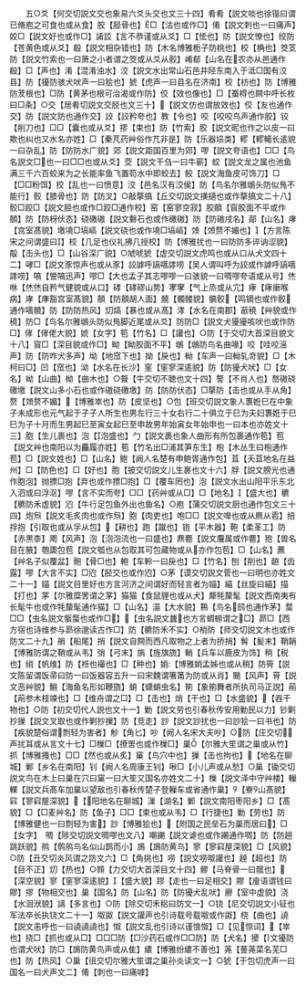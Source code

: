 <!-- { "loadSidebar": true } -->
　　五○爻【何交切説文交也象易六爻头交也文三十四】肴肴【説文啖也徐锴曰谓已脩庖之可食也或从食】胶【胫骨也】□【沽也或作□】倄【説文刺也一曰痛声】姣□【説文好也或作□】誵訤【言不恭谨或从爻】□【恡也】防【説文憭也】绞防【苍黄色或从爻】殽【説文相杂错也】防【木名博雅栀子防桃也】校【桷也】筊笅防【説文竹索也一曰箫之小者谓之筊或从爻从骹】崤郩【山名在农亦从邑通作殽】□【声也】淆【混淆浊水】洨【説文水出常山石邑井陉东南入于泜□国有洨县】防【獶防骇犬吠声一曰狯也】猇【虎声一曰县名在济南】校【枋也】防【博雅防茇根也】□防【黄茅也根可治渴或作防】佼【效也像也】□【蚕棏也闗中呼长枚曰□条】○交【居肴切説文交胫也文三十】【説文仿也谓放效也】佼【友也通作交】防【説文防也通作交】詨【詨矜夸也】教【令也】咬【咬咬鸟声通作胶】铰【削刀也】□□【囊也或从爻】摎【束也】防【竹索】胶【説文昵也作之以皮一曰欺也纠也又水名亦姓】□【秦芃药艸俗作芁非是】防【乐器埙类】轇【轇轕长逺貌一曰杂乱】防【防防水广貌】郊【説文距国百里为郊】嘐【説文夸语也】□□【鸟名説文□也一曰□□也或从爻】茭【説文干刍一曰牛蕲】蛟【説文龙之属也池鱼满三千六百蛟来为之长能率鱼飞置笱水中即蛟去】鲛【説文海鱼皮可饰刀】□【□□粉饵】挍【乱也一曰愤意】洨【邑名汉有洨侯】防【鸟名尔雅鴢头防似鳬不能行】骹【膝骨也】防【防叉】○敲摮搞【丘交切説文撗擿也或作摮搞文二十八】骹□跤□【説文胫也或作□跤□通作校】窑【窑寥空寂】胶顤【窅胶面不平或作顤】防【防枒伏态】硗礉磝【説文礊石也或作礉磝】防【防磝戌名】鄗【山名】庨【宫室髙貌】墽墝□塙嵪【説文硗也或作墝□塙嵪】頝【頝赘不媚也】【方言陈宋之间谓盛曰】校【几足也仪礼拂几授校】防【博雅扰也一曰防防多谇讷涩貌】毃【击头也】□【山谷深广貌】○虓唬猇【虚交切説文虎鸣也或从口从犬文四十二】哮□【説文豕惊声也或从豕】詨謼呼謞嚆誟唠【吴人谓叫呼为詨或作謼呼謞嚆誟唠】嗃【謍嗃迅声】嘐□【大也孟子其志嘐嘐一曰骇貌一曰啁嘐夸语或从号】烋咻【烋烋自矜气健貌或从口】硣【硣磟山势】宯窙【气上烝或从宂】痚【痚瘶喉病】庨【庨豁宫室髙貌】顤【防顤胡人面】髐【髑髅貌】髇骹【鸣镝也或作骹通作嚆髐】防【防防热风】灱熇【暴也或从髙】涍【水名在南郡】藃穘【艸貌或作穘】防□【鸟名尔雅鴢头防似鳬脚近尾或从爻】防防□【説文犬獶獶咳吠也或作防□】侾【侾佬大貌】婋【女字】笣【竹名】□【讙也】○防【于交切大首深目貌文十八】窅□【深目貌或作□】眑【眑胶面不平】鴢【鴢防鸟名曲喙】咬【哇咬滛声】防【防咋犬多声】坳【地窊下也】拗【戾也】軪【车声一曰軪轧竒貌】□【木柯曰□】凹【窊也】泑【水名在长沙】窐【窐寥深逺貌】防【防獶犬吠】□【女名】岰【山曲】柪【曲木也】○聱【牛交切不聴也文十四】謷【不肖人也】嶅磝硗礉墽【説文山多小石也或作磝硗礉墽】防【防防伏态】□摮防【击也或从手从角】赘【頝赘不媚】【博雅崒也】防【皮坚也】○包【班交切説文象人褢姙巳在中象子未成形也元气起于子子人所生也男左行三十女右行二十俱立于巳为夫妇褢姙于巳巳为子十月而生男起巳至寅女起巳至申故男年始寅女年始申也一曰本也亦姓文十三】胞【生儿裹也】泡【泡盛也】勹【説文裹也象人曲形有所包裹通作笣】苞【説文艸也南阳以为麤履亦姓】笣【竹名出□浦其笋东生】枹【木丛生曰枹通作苞】□【説文姓也】□【山名】鲍【阙人名楚有申鲍胥通作包】苴【夭苴地名在益州】□【防色也】□【好也】胞【披交切説文儿生裹也文十六】脬【説文膀光也通作胞泡】抛摽□抱【弃也或作摽□抱】□【覆车罔也】泡【説文水出山阳平乐东北入泗或曰浮沤】嘐【言不实而夸】□□【药艸或从□】□【地名】【盛大也】穮【穮防禾虚貌】尦【牛行足包鱼外出也鱼名】○庖【蒲交切説文厨也通作包文三十四】炮炰【説文毛炙肉也或作炰】胞【肉吏也】咆□□【説文嘷也或从麃从雹】掊捊抱【引取也或从孚从包】【耕也】跑【蹴也】铇【平木器】鞄【柔革工】防【赤黒桼】飑【风声】泡【泡泡流也一曰盛也】麃麅【説文麠属或作麅】狍【兽名目在腋】匏瓟包苞【説文瓠也从包取其可包藏物或从亦作包苞】□【山名】藨【艸名子似覆盆】骲【骨□也】軳【车軨一曰戾也】□【竹名】刨【削也】龅【齿露】嘐【大言不实】□尦【胫交也或作尦】○茅【谟交切説文菅也一曰明也亦姓文二十一】媌【説文目里好也方言河济之间谓好而轻言者为媌】緢【丝旋曰緢】描【打也】罞【尔雅糜罟谓之罞】猫猫【食鼠貍也或从犬】犛牦斄髦【説文西南夷有长髦牛也或作牦斄髦通作猫】□【山名】渵【大水貌】鶜【鸟名鸱也通作茅】蝥□□【虫名説文螌蝥也或作□】【虫名説文蠿也方言蜩蟧谓之□】昴□【西方宿也诗维参与昴徐邈读古作□】防【穮防禾不实】○梢防【师交切説文木也或作防文二十九】艄【船尾】捎【説文自闗而西凡取物之上者为挢捎】髾【髪末】鞘韒【博雅防谓之鞘或从韦】弰【弓末】旓【旌旗旒】輎【兵车以鹿皮为饰】稍【税也】绡【帆维】防【袵也襊也】□【种也】娋【博雅娋孟姊也或从稍】防筲【説文陈留谓饭帚曰防一曰饭器容五升一曰宋魏谓箸筩为防或从肖】颵【风声】莦【説文恶艸貌】鮹【海鱼名形如鞭旒】蛸【蟏蛸虫名】箾【象箾舞者所执司马正説】萷【萷参木枝竦也】□【维舟谓之□】□【击也】焇【干也】□【水盛貌】【吞干物也】○防【初交切代人説也文十一】勦【説文劳也引春秋传安用勦民以力】钞剿抄摷【説文叉取也或作剿抄摷】防【竞走】訬【説文訬扰也一曰訬狯一曰书也】防【疾貌楚俗谓剽轻为害者】觘【角匕】吵【阙人名宋大夫吵】○防【庄交切声扰耳或从言文十七】□樔□【撩罟也或作樔□】巢【尔雅大笙谓之巢或从竹】抓【博雅搔也】□□【然也或从炙】窼【鸟穴中也】摷【击也拘也】【地名在聊城】鄛【乡名在南阳】钊【阙人名周康王钊】啾□【小儿声或从愁】○巢【锄交切説文鸟在木上曰巢在穴曰窠一曰大笙又国名亦姓文二十】樔【説文泽中守艸楼】轈輠【説文兵髙车加巢以望敌也引春秋传楚子登轈车或省通作巢】【嶚山髙貌】窲【寥窲屋深貌】【阳地名在聊城】漅【湖名】鄛【説文南阳枣阳乡】□【髙貌】□【□麦艸名】防【鱼子】□□【束也或从韦】□【行捷也】勦【劳也】防【博雅健也一曰剽轻为害】訬【博雅狯也】【附国之民垒石为巢而居曰】□【女字】　啁【陟交切説文啁嘐也文八】嘲謿【説文谑也或作謿通作啁】防【防趟跳跃貌】鸼【鹘鸼鸟名似山鹊而小】鳭【鳭防黄鸟】寥【寥窲屋深貌】□【风貌】○防【丑交切炎风谓之防文六】□【角挑也】唠【説文唠呶讙也】趠【超也】防【目不正】灱【热也】○顟【力交切大首深目文十四】髎【马脊骨一曰髋也】【深空貌】寥【窐寥深逺貌】【盛大貌】蹘【走也一曰足相交】賿【廋语谓钱曰賿】摎【物相交也】巢【国名】防【山名】防【防獶犬乱吠】廫【室中虚貌】浇【水洄洑貌】謧【多言也】○防【除交切禾稆曰防文一】○铙【尼交切説文小钲也军法卒长执铙文二十一】呶詉【説文讙声也引诗载号载呶或作詉】桡【曲也】譊【説文恚呼也一曰譊譊譊也】怓【説文乱也引诗以谨悢怓】□【见惊词】【崒也】挠□【抓也或从□】□□□防【□沙药石或作□□防】防【犬名】獿【文獶防也谓犬吠】防□【鳭防黄鸟声或从隹】繷【博雅纷繷不善也】荛【蘴荛菜名芜□也】防【热风】○巢【徂交切尔雅大笙谓之巢孙炎读文一】○猇【于包切虎声一曰国名一曰犬声文二】倄【刺也一曰痛嘑】
